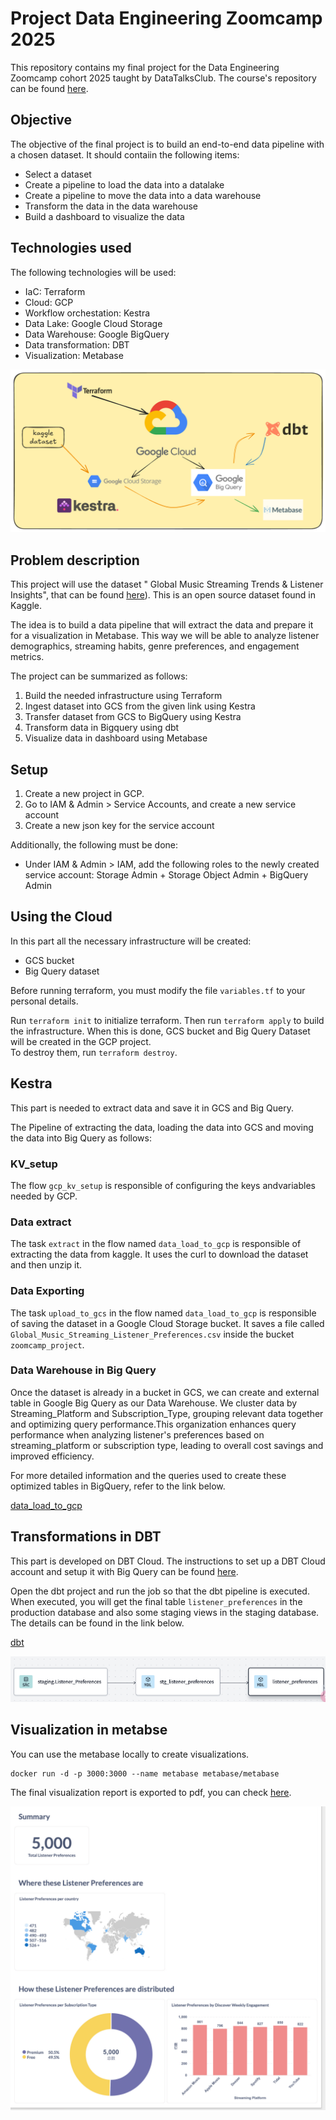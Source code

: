 # Project Data Engineering Zoomcamp 2025

This repository contains my final project for the Data Engineering Zoomcamp cohort 2025 taught by DataTalksClub. The course's repository can be found [here](https://github.com/DataTalksClub/data-engineering-zoomcamp/tree/main).

## Objective

The objective of the final project is to build an end-to-end data pipeline with a chosen dataset. It should contaiin the following items:

- Select a dataset
- Create a pipeline to load the data into a datalake
- Create a pipeline to move the data into a data warehouse
- Transform the data in the data warehouse
- Build a dashboard to visualize the data

## Technologies used

The following technologies will be used:

- IaC: Terraform
- Cloud: GCP
- Workflow orchestation: Kestra
- Data Lake: Google Cloud Storage
- Data Warehouse: Google BigQuery
- Data transformation: DBT
- Visualization: Metabase

![image](https://github.com/SitaraJin/zoomcamp_project_2025/blob/main/visualization/%E6%97%A0%E6%A0%87%E9%A2%98-2025-04-15-2255.png)

## Problem description

This project will use the dataset " Global Music Streaming Trends & Listener Insights", that can be found [here](https://www.kaggle.com/datasets/atharvasoundankar/global-music-streaming-trends-and-listener-insights/data)). This is an open source dataset found in Kaggle.

The idea is to build a data pipeline that will extract the data and prepare it for a visualization in Metabase. This way we will be able to analyze listener demographics, streaming habits, genre preferences, and engagement metrics.

The project can be summarized as follows:

1. Build the needed infrastructure using Terraform
2. Ingest dataset into GCS from the given link using Kestra
3. Transfer dataset from GCS to BigQuery using Kestra
4. Transform data in Bigquery using dbt
5. Visualize data in dashboard using Metabase

## Setup

1. Create a new project in GCP.
2. Go to IAM & Admin > Service Accounts, and create a new service account
3. Create a new json key for the service account

Additionally, the following must be done:

- Under IAM & Admin > IAM, add the following roles to the newly created service account: Storage Admin + Storage Object Admin + BigQuery Admin

## Using the Cloud

In this part all the necessary infrastructure will be created:

- GCS bucket
- Big Query dataset

Before running terraform, you must modify the file `variables.tf` to your personal details.

Run `terraform init` to initialize terraform. Then run `terraform apply` to build the infrastructure. When this is done, GCS bucket and Big Query Dataset will be created in the GCP project.\
To destroy them, run `terraform destroy`.

## Kestra

This part is needed to extract data and save it in GCS and Big Query.

The Pipeline of extracting the data, loading the data into GCS and moving the data into Big Query as follows:

### KV_setup

The flow `gcp_kv_setup` is responsible of configuring the keys andvariables needed by GCP.

### Data extract

The task `extract` in the flow named `data_load_to_gcp` is responsible of extracting the data from kaggle. It uses the curl to download the dataset and then unzip it.

### Data Exporting

The task `upload_to_gcs` in the flow named `data_load_to_gcp` is responsible of saving the dataset in a Google Cloud Storage bucket. It saves a file called `Global_Music_Streaming_Listener_Preferences.csv` inside the bucket `zoomcamp_project`.

### Data Warehouse in Big Query

Once the dataset is already in a bucket in GCS, we can create and external table in Google Big Query as our Data Warehouse. We cluster data by Streaming_Platform and Subscription_Type, grouping relevant data together and optimizing query performance.This organization enhances query performance when analyzing listener's preferences based on streaming_platform or subscription type, leading to overall cost savings and improved efficiency.

For more detailed information and the queries used to create these optimized tables in BigQuery, refer to the link below.

[data_load_to_gcp](https://github.com/SitaraJin/zoomcamp_project_2025/blob/7b232bdf3cd79bca1abeb15c02a9b5947a6e1be7/kestra/data_load_to_gcp.yaml)

## Transformations in DBT

This part is developed on DBT Cloud. The instructions to set up a DBT Cloud account and setup it with Big Query can be found [here](https://github.com/DataTalksClub/data-engineering-zoomcamp/blob/main/04-analytics-engineering/dbt_cloud_setup.md).

Open the dbt project and run the job so that the dbt pipeline is executed. When executed, you will get the final table `listener_preferences` in the production database and also some staging views in the staging database. The details can be found in the link below.

[dbt](https://github.com/SitaraJin/zoomcamp_project_2025/tree/7b232bdf3cd79bca1abeb15c02a9b5947a6e1be7/dbt)

![image](https://github.com/SitaraJin/zoomcamp_project_2025/blob/main/visualization/dbt.png)

## Visualization in metabse

You can use the metabase locally to create visualizations.

```
docker run -d -p 3000:3000 --name metabase metabase/metabase
```

The final visualization report is exported to pdf, you can check [here](https://github.com/SitaraJin/zoomcamp_project_2025/blob/0fdab94ce166f64b134aa94984b6f2af2b8bf6dc/visualization/Listener%20Preferences.pdf).


![image](https://github.com/SitaraJin/zoomcamp_project_2025/blob/main/visualization/image0.png)
